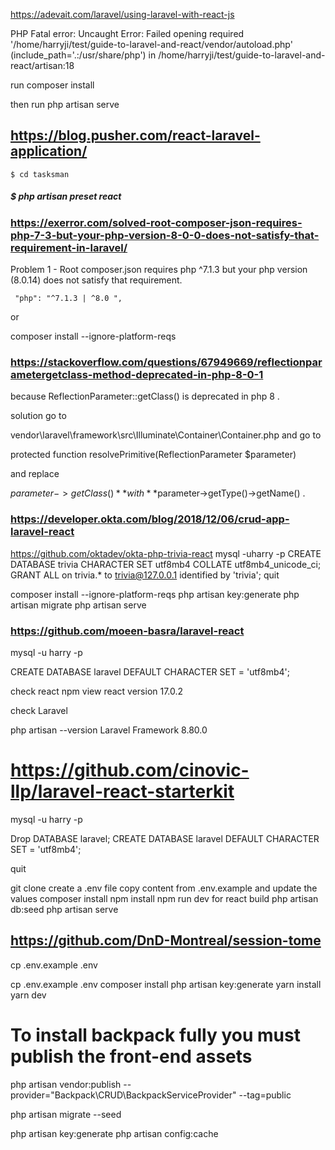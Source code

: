 https://adevait.com/laravel/using-laravel-with-react-js


PHP Fatal error:  Uncaught Error: Failed opening required '/home/harryji/test/guide-to-laravel-and-react/vendor/autoload.php' (include_path='.:/usr/share/php') in /home/harryji/test/guide-to-laravel-and-react/artisan:18

run 
composer install

then 
run php artisan serve



## https://blog.pusher.com/react-laravel-application/


    $ cd tasksman
#####    $ php artisan preset react


### https://exerror.com/solved-root-composer-json-requires-php-7-3-but-your-php-version-8-0-0-does-not-satisfy-that-requirement-in-laravel/
Problem 1
    - Root composer.json requires php ^7.1.3 but your php version (8.0.14) does not satisfy that requirement.


     "php": "^7.1.3 | ^8.0 ",
  
or 

composer install --ignore-platform-reqs


### https://stackoverflow.com/questions/67949669/reflectionparametergetclass-method-deprecated-in-php-8-0-1


because ReflectionParameter::getClass() is deprecated in php 8 .

solution go to

vendor\laravel\framework\src\Illuminate\Container\Container.php
and go to

protected function resolvePrimitive(ReflectionParameter $parameter)

and replace

$parameter->getClass()** with **$parameter->getType()->getName() .


### https://developer.okta.com/blog/2018/12/06/crud-app-laravel-react
https://github.com/oktadev/okta-php-trivia-react
mysql -uharry -p
CREATE DATABASE trivia CHARACTER SET utf8mb4 COLLATE utf8mb4_unicode_ci;
GRANT ALL on trivia.* to trivia@127.0.0.1 identified by 'trivia';
quit


composer install --ignore-platform-reqs
php artisan key:generate
php artisan migrate
php artisan serve


### https://github.com/moeen-basra/laravel-react

mysql -u harry -p


CREATE DATABASE laravel DEFAULT CHARACTER SET = 'utf8mb4';


check react 
npm view react version
17.0.2

check Laravel

php artisan --version
Laravel Framework 8.80.0


# https://github.com/cinovic-llp/laravel-react-starterkit

mysql -u harry -p

Drop DATABASE laravel;
CREATE DATABASE laravel DEFAULT CHARACTER SET = 'utf8mb4';

quit

git clone
create a .env file copy content from .env.example and update the values
composer install
npm install
npm run dev for react build
php artisan db:seed
php artisan serve


## https://github.com/DnD-Montreal/session-tome

cp .env.example .env 

cp .env.example .env
composer install
php artisan key:generate
yarn install
yarn dev
# To install backpack fully you must publish the front-end assets
php artisan vendor:publish --provider="Backpack\CRUD\BackpackServiceProvider" --tag=public


php artisan migrate --seed


php artisan key:generate
php artisan config:cache